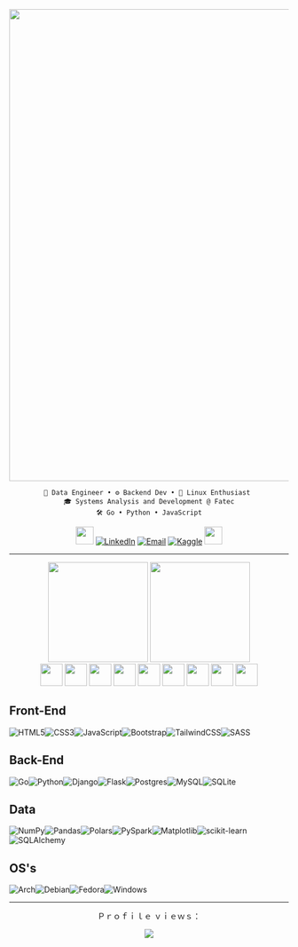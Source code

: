 <div align="center">

<img width="850px" src="https://github.com/user-attachments/assets/b9e6de99-c08d-460a-aafd-be155f9e7619">


	💾 Data Engineer • ⚙️ Backend Dev • 🐧 Linux Enthusiast 
 	🎓 Systems Analysis and Development @ Fatec
	🛠 Go • Python • JavaScript
 
<img src="https://github.com/user-attachments/assets/dcfc609b-dc21-4ad5-bf86-77c0471b34f2" width="32px"> [![LinkedIn](https://img.shields.io/badge/-LinkedIn-blue?logo=LinkedIn&logoColor=white&style=flat)](https://www.linkedin.com/in/victor-clivatti/)
[![Email](https://img.shields.io/badge/Email-D14836?style=flat&logo=gmail&logoColor=white)](mailto:joaoclivatti@hotmail.com)
[![Kaggle](https://img.shields.io/badge/Kaggle-035a7d?style=flat&logo=kaggle&logoColor=white)](https://www.kaggle.com/joovictorclivatti) <img src="https://github.com/user-attachments/assets/dccceed7-5876-436c-9ad6-00724b6ec66d" width="32px">

---

<div>

<img height="180px" src="https://github-readme-stats.vercel.app/api/top-langs/?username=VictorClvtt&theme=solarized-dark&show_icons=true&hide_border=true&layout=compact&card_width=500&langs_count=8">
<img height="180px" src="https://github.com/user-attachments/assets/1c486f6d-2a43-4e4b-abd8-653324b796fc">

</div>

<img height="40px" src="https://cdn.jsdelivr.net/gh/devicons/devicon@latest/icons/pycharm/pycharm-original.svg" />
<img height="40px" src="https://cdn.jsdelivr.net/gh/devicons/devicon@latest/icons/goland/goland-original.svg" />
<img height="40px" src="https://cdn.jsdelivr.net/gh/devicons/devicon@latest/icons/intellij/intellij-original.svg" />
<img height="40px" src="https://cdn.jsdelivr.net/gh/devicons/devicon@latest/icons/datagrip/datagrip-original.svg" />
<img height="40px" src="https://cdn.jsdelivr.net/gh/devicons/devicon@latest/icons/dataspell/dataspell-original.svg" />
<img height="40px" src="https://cdn.jsdelivr.net/gh/devicons/devicon@latest/icons/vscode/vscode-original.svg" />
<img height="40px" src="https://cdn.jsdelivr.net/gh/devicons/devicon@latest/icons/jupyter/jupyter-original-wordmark.svg" />
<img height="40px" src="https://cdn.jsdelivr.net/gh/devicons/devicon@latest/icons/insomnia/insomnia-original.svg" />
<img height="40px" src="https://cdn.jsdelivr.net/gh/devicons/devicon@latest/icons/dbeaver/dbeaver-original.svg" />

</div>  

<div>
  <h2>Front-End</h2>

![HTML5](https://img.shields.io/badge/html5-%23E34F26.svg?style=for-the-badge&logo=html5&logoColor=white)![CSS3](https://img.shields.io/badge/css3-%231572B6.svg?style=for-the-badge&logo=css3&logoColor=white)![JavaScript](https://img.shields.io/badge/javascript-%23323330.svg?style=for-the-badge&logo=javascript&logoColor=%23F7DF1E)![Bootstrap](https://img.shields.io/badge/bootstrap-%238511FA.svg?style=for-the-badge&logo=bootstrap&logoColor=white)![TailwindCSS](https://img.shields.io/badge/tailwindcss-%2338B2AC.svg?style=for-the-badge&logo=tailwind-css&logoColor=white)![SASS](https://img.shields.io/badge/SASS-hotpink.svg?style=for-the-badge&logo=SASS&logoColor=white)
 
</div>
<div>
  <h2>Back-End</h2>

![Go](https://img.shields.io/badge/go-%2300ADD8.svg?style=for-the-badge&logo=go&logoColor=white)![Python](https://img.shields.io/badge/python-3670A0?style=for-the-badge&logo=python&logoColor=ffdd54)![Django](https://img.shields.io/badge/django-%23092E20.svg?style=for-the-badge&logo=django&logoColor=white)![Flask](https://img.shields.io/badge/flask-%23000.svg?style=for-the-badge&logo=flask&logoColor=white)![Postgres](https://img.shields.io/badge/postgres-%23316192.svg?style=for-the-badge&logo=postgresql&logoColor=white)![MySQL](https://img.shields.io/badge/mysql-4479A1.svg?style=for-the-badge&logo=mysql&logoColor=white)![SQLite](https://img.shields.io/badge/sqlite-%2307405e.svg?style=for-the-badge&logo=sqlite&logoColor=white)

</div>
<div>
  <h2>Data</h2>

![NumPy](https://img.shields.io/badge/numpy-%23013243.svg?style=for-the-badge&logo=numpy&logoColor=white)![Pandas](https://img.shields.io/badge/pandas-%23150458.svg?style=for-the-badge&logo=pandas&logoColor=white)![Polars](https://img.shields.io/badge/polars-lightblue.svg?style=for-the-badge&logo=polars&logoColor=black)![PySpark](https://img.shields.io/badge/PySpark-grey?style=for-the-badge&logo=apachespark&logoColor=orange)![Matplotlib](https://img.shields.io/badge/Matplotlib-%23ffffff.svg?style=for-the-badge&logo=Plotly&logoColor=black)![scikit-learn](https://img.shields.io/badge/scikit--learn-%230078D7.svg?style=for-the-badge&logo=scikit-learn&logoColor=F7931E)![SQLAlchemy](https://img.shields.io/badge/SQLAlchemy-%23d71f26.svg?style=for-the-badge&logo=SQLAlchemy&logoColor=white)



</div>
<div>
  <h2>OS's</h2>

![Arch](https://img.shields.io/badge/Arch%20Linux-1793D1?logo=arch-linux&logoColor=fff&style=for-the-badge)![Debian](https://img.shields.io/badge/Debian-D70A53?style=for-the-badge&logo=debian&logoColor=white)![Fedora](https://img.shields.io/badge/Fedora-294172?style=for-the-badge&logo=fedora&logoColor=white)![Windows](https://img.shields.io/badge/Windows-0078D6?style=for-the-badge&logo=windows&logoColor=white)

</div>

---

<div align="center">

<span>Ｐｒｏｆｉｌｅ ｖｉｅｗｓ：</span>

![](https://count.getloli.com/get/@VictorClvtt.github.readme?theme=booru-lewd)

</div>
